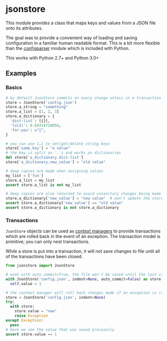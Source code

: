 # jsonstore
This module provides a class that maps keys and values from a JSON file onto its
attributes.

The goal was to provide a convenient way of loading and saving configuration in
a familiar human readable format. This is a bit more flexible than the
[configparser](https://docs.python.org/3/library/configparser.html) module which
is included with Python.

This works with Python 2.7+ and Python 3.0+

## Examples

### Basics
```python
# by default JsonStore commits on every change unless in a transaction
store = JsonStore('config.json')
store.a_string = "something"
store.a_list = [1, 2, 3]
store.a_dictionary = {
  'dict-list': [{}],
  'ln(2)': 0.69314718056,
  'for-you': u"💐",
}

# you can use […] to set/get/delete string keys
store['some_key'] = "a value"
# the key is split on '.'s and works on dictionaries
del store['a_dictionary.dict-list']
store['a_dictionary.new_value'] = "old value"

# deep copies are made when assigning values
my_list = ['fun']
store.a_list = my_list
assert store.a_list is not my_list

# deep copies are also returned to avoid unsanitary changes being made
store.a_dictionary['new_value'] = "new value"  # won't update the store!
assert store.a_dictionary['new_value'] == "old value"
assert store.a_dictionary is not store.a_dictionary
```

### Transactions
`JsonStore` objects can be used as [context managers](https://www.python.org/dev/peps/pep-0343/)
to provide transactions which are rolled back in the event of an exception. The
transaction model is primitive; you can only nest transactions.

While a store is put into a transaction, it will not save changes to file until all
of the transactions have been closed.
```python
from jsonstore import JsonStore

# even with auto_commit=True, the file won't be saved until the last contexts has been closed
with JsonStore('config.json', indent=None, auto_commit=False) as store:
  self.value = 1

# the context manager will roll back changes made if an exception is raised
store = JsonStore('config.json', indent=None)
try:
  with store:
    store.value = "new"
    raise Exception
except Exception:
  pass
# here we see the value that was saved previously
assert store.value == 1
```

